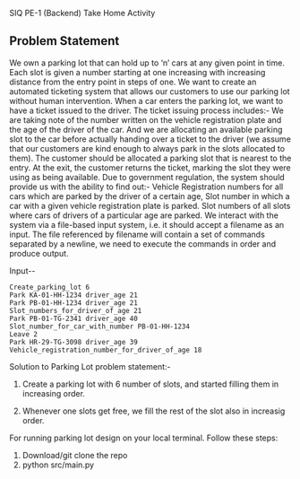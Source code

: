 SIQ PE-1 (Backend) Take Home Activity 

Problem Statement
--------------------------------------------------------------------------------------------
We own a parking lot that can hold up to ‘n’ cars at any given point in time. Each slot is given a number starting at one increasing with increasing distance from the entry point in steps of one. We want to create an automated ticketing system that allows our customers to use our parking lot without human intervention.
When a car enters the parking lot, we want to have a ticket issued to the driver. The ticket issuing process includes:- 
We are taking note of the number written on the vehicle registration plate and the age of the driver of the car.
And we are allocating an available parking slot to the car before actually handing over a ticket to the driver (we assume that our customers are kind enough to always park in the slots allocated to them).
The customer should be allocated a parking slot that is nearest to the entry. At the exit, the customer returns the ticket, marking the slot they were using as being available.
Due to government regulation, the system should provide us with the ability to find out:-
Vehicle Registration numbers for all cars which are parked by the driver of a certain age,
Slot number in which a car with a given vehicle registration plate is parked. 
Slot numbers of all slots where cars of drivers of a particular age are parked.
We interact with the system via a file-based input system, i.e. it should accept a filename as an input. The file referenced by filename will contain a set of commands separated by a newline, we need to execute the commands in order and produce output.

Input--

    Create_parking_lot 6
    Park KA-01-HH-1234 driver_age 21
    Park PB-01-HH-1234 driver_age 21
    Slot_numbers_for_driver_of_age 21
    Park PB-01-TG-2341 driver_age 40
    Slot_number_for_car_with_number PB-01-HH-1234
    Leave 2
    Park HR-29-TG-3098 driver_age 39
    Vehicle_registration_number_for_driver_of_age 18

Solution to Parking Lot  problem statement:- 

1. Create a parking lot with 6 number of slots, and started filling them in increasing order.

2. Whenever one slots get free, we fill the rest of the slot also in increasig order. 



For running parking lot design on your local terminal. Follow these steps: 

  1. Download/git clone the repo
  2. python src/main.py

